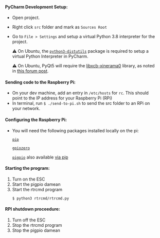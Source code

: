 #### PyCharm Development Setup:

* Open project.
* Right click `src` folder and mark as `Sources Root`
* Go to `File > Settings` and setup a virtual Python 3.8 interpreter for the project.
    
    ⚠ On Ubuntu, the [`python3-distutils`](https://packages.ubuntu.com/focal/python3-distutils) package 
    is required to setup a virtual Python Interpreter in PyCharm.
    
    ⚠ On Ubuntu, PyQt5 will require the [libxcb-xinerama0](https://packages.ubuntu.com/focal/libxcb-xinerama0) library, as noted in [this forum post](https://forum.qt.io/topic/93247/qt-qpa-plugin-could-not-load-the-qt-platform-plugin-xcb-in-even-though-it-was-found/4).
      
#### Sending code to the Raspberry Pi:
* On your dev machine, add an entry in `/etc/hosts` for `rc`. This should point to the IP address for your Raspberry Pi (RPi)
* In terminal, run `$ ./send-to-pi.sh` to send the src folder to an RPi on your network.

#### Configuring the Raspberry Pi:
* You will need the following packages installed locally on the pi:
    
    [`pip`](https://packaging.python.org/guides/installing-using-linux-tools/#installing-pip-setuptools-wheel-with-linux-package-managers)
    
    [`gpiozero`](https://gpiozero.readthedocs.io/en/stable/installing.html)
    
    [`pigpio`](http://abyz.me.uk/rpi/pigpio/download.html) also available [via pip](https://pypi.org/project/pigpio/)

#### Starting the program:
1) Turn on the ESC
2) Start the pigpio damean
3) Start the rtrcmd program
    ```
    $ python3 rtrcmd/rtrcmd.py
   ```
   
#### RPI shutdown proceedure:
1) Turn off the ESC
2) Stop the rtrcmd program
3) Stop the pigpio damean